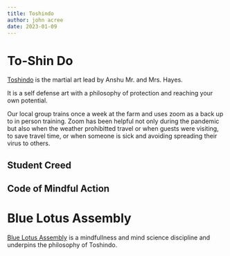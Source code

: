 ```yaml
---
title: Toshindo
author: john acree
date: 2023-01-09
---
```


To-Shin Do
==========

[Toshindo](https://skhquest.com "Toshindo SKHQuest") is the martial art lead by Anshu Mr. and Mrs. Hayes.

It is a self defense art with a philosophy of protection and reaching your own potential.

Our local group trains once a week at the farm and uses zoom as a back up to in person training.  Zoom has been helpful not only during the pandemic but also when the weather prohibitted travel or when guests were visiting, to save travel time, or when someone is sick and avoiding spreading their virus to others.

Student Creed
-------------

Code of Mindful Action
----------------------



Blue Lotus Assembly
===================

[Blue Lotus Assembly](https://bluelotusassembly.com "Blue Lotus Assembly") is a mindfullness and mind science discipline and underpins the philosophy of Toshindo.

